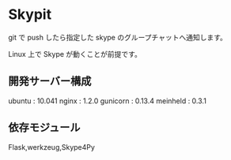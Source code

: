 Skypit
====

git で push したら指定した skype のグループチャットへ通知します。

Linux 上で Skype が動くことが前提です。

開発サーバー構成
----
ubuntu : 10.041
nginx : 1.2.0
gunicorn : 0.13.4
meinheld : 0.3.1

依存モジュール
----
Flask,werkzeug,Skype4Py